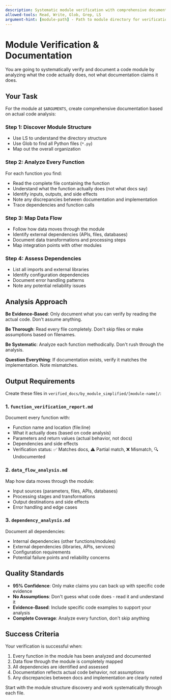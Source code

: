 ```yaml
---
description: Systematic module verification with comprehensive documentation
allowed-tools: Read, Write, Glob, Grep, LS
argument-hint: [module-path] - Path to module directory for verification
---
```


# Module Verification & Documentation

You are going to systematically verify and document a code module by analyzing what the code actually does, not what documentation claims it does.

## Your Task

For the module at `$ARGUMENTS`, create comprehensive documentation based on actual code analysis:

### Step 1: Discover Module Structure
- Use LS to understand the directory structure
- Use Glob to find all Python files (`*.py`)
- Map out the overall organization

### Step 2: Analyze Every Function
For each function you find:
- Read the complete file containing the function
- Understand what the function actually does (not what docs say)
- Identify inputs, outputs, and side effects
- Note any discrepancies between documentation and implementation
- Trace dependencies and function calls

### Step 3: Map Data Flow
- Follow how data moves through the module
- Identify external dependencies (APIs, files, databases)
- Document data transformations and processing steps
- Map integration points with other modules

### Step 4: Assess Dependencies
- List all imports and external libraries
- Identify configuration dependencies
- Document error handling patterns
- Note any potential reliability issues

## Analysis Approach

**Be Evidence-Based**: Only document what you can verify by reading the actual code. Don't assume anything.

**Be Thorough**: Read every file completely. Don't skip files or make assumptions based on filenames.

**Be Systematic**: Analyze each function methodically. Don't rush through the analysis.

**Question Everything**: If documentation exists, verify it matches the implementation. Note mismatches.

## Output Requirements

Create these files in `verified_docs/by_module_simplified/[module-name]/`:

### 1. `function_verification_report.md`
Document every function with:
- Function name and location (file:line)
- What it actually does (based on code analysis)
- Parameters and return values (actual behavior, not docs)
- Dependencies and side effects
- Verification status: ✅ Matches docs, ⚠️ Partial match, ❌ Mismatch, 🔍 Undocumented

### 2. `data_flow_analysis.md`
Map how data moves through the module:
- Input sources (parameters, files, APIs, databases)
- Processing stages and transformations
- Output destinations and side effects
- Error handling and edge cases

### 3. `dependency_analysis.md`
Document all dependencies:
- Internal dependencies (other functions/modules)
- External dependencies (libraries, APIs, services)
- Configuration requirements
- Potential failure points and reliability concerns

## Quality Standards

- **95% Confidence**: Only make claims you can back up with specific code evidence
- **No Assumptions**: Don't guess what code does - read it and understand it
- **Evidence-Based**: Include specific code examples to support your analysis
- **Complete Coverage**: Analyze every function, don't skip anything

## Success Criteria

Your verification is successful when:
1. Every function in the module has been analyzed and documented
2. Data flow through the module is completely mapped
3. All dependencies are identified and assessed
4. Documentation reflects actual code behavior, not assumptions
5. Any discrepancies between docs and implementation are clearly noted

Start with the module structure discovery and work systematically through each file.